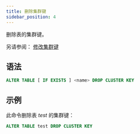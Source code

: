 ```yaml
---
title: 删除集群键
sidebar_position: 4
---
```


删除表的集群键。

另请参阅：
[修改集群键](./dml-alter-cluster-key.md)

## 语法

```sql
ALTER TABLE [ IF EXISTS ] <name> DROP CLUSTER KEY
```

## 示例

此命令删除表 *test* 的集群键：

```sql
ALTER TABLE test DROP CLUSTER KEY
```